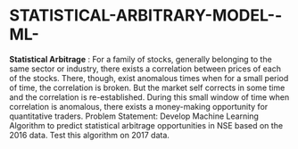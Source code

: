 # STATISTICAL-ARBITRARY-MODEL--ML-


**Statistical Arbitrage** : For a family of stocks, generally belonging to the same sector or industry, there exists a correlation between prices of each of the stocks. There, though, exist anomalous times when for a small period of time, the correlation is broken. But the market self corrects in some time and the correlation is re-established. During this small window of time when correlation is anomalous, there exists a money-making opportunity for quantitative traders. Problem Statement: Develop Machine Learning Algorithm to predict statistical arbitrage opportunities in NSE based on the 2016 data. Test this algorithm on 2017 data.
